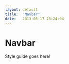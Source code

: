 ```yaml
---
layout: default
title:  "Navbar"
date:   2013-05-17 23:24:04
---
```


<h1>Navbar</h1>

Style guide goes here!
